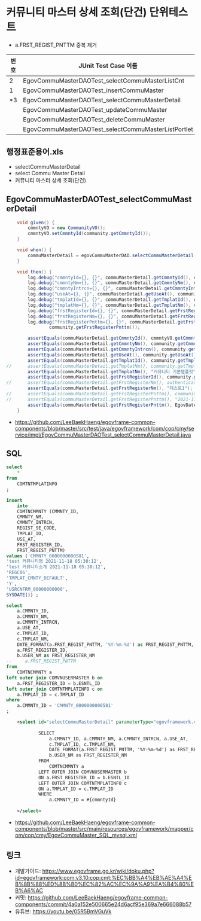 # 커뮤니티 마스터 상세 조회(단건) 단위테스트

- a.FRST_REGIST_PNTTM 중복 제거

|번호|JUnit Test Case 이름|
|-|-|
|2|EgovCommuMasterDAOTest_selectCommuMasterListCnt|
|1|EgovCommuMasterDAOTest_insertCommuMaster|
|*3|EgovCommuMasterDAOTest_selectCommuMasterDetail|
||EgovCommuMasterDAOTest_updateCommuMaster|
||EgovCommuMasterDAOTest_deleteCommuMaster|
||EgovCommuMasterDAOTest_selectCommuMasterListPortlet|

## 행정표준용어.xls

- selectCommuMasterDetail
- select Commu Master Detail
- 커뮤니티 마스터 상세 조회(단건)

## EgovCommuMasterDAOTest_selectCommuMasterDetail

```java
	void given() {
		cmmntyVO = new CommunityVO();
		cmmntyVO.setCmmntyId(community.getCmmntyId());
	}

	void when() {
		commuMasterDetail = egovCommuMasterDAO.selectCommuMasterDetail(cmmntyVO);
	}

	void then() {
		log.debug("cmmntyId={}, {}", commuMasterDetail.getCmmntyId(), cmmntyVO.getCmmntyId());
		log.debug("cmmntyNm={}, {}", commuMasterDetail.getCmmntyNm(), community.getCmmntyNm());
		log.debug("cmmntyIntrcn={}, {}", commuMasterDetail.getCmmntyIntrcn(), community.getCmmntyIntrcn());
		log.debug("useAt={}, {}", commuMasterDetail.getUseAt(), community.getUseAt());
		log.debug("tmplatId={}, {}", commuMasterDetail.getTmplatId(), community.getTmplatId());
		log.debug("tmplatNm={}, {}", commuMasterDetail.getTmplatNm(), community.getTmplatNm());
		log.debug("frstRegisterId={}, {}", commuMasterDetail.getFrstRegisterId(), community.getFrstRegisterId());
		log.debug("frstRegisterNm={}, {}", commuMasterDetail.getFrstRegisterNm(), authenticatedUser.getName());
		log.debug("frstRegisterPnttm={}, {}", commuMasterDetail.getFrstRegisterPnttm(),
				community.getFrstRegisterPnttm());

		assertEquals(commuMasterDetail.getCmmntyId(), cmmntyVO.getCmmntyId());
		assertEquals(commuMasterDetail.getCmmntyNm(), community.getCmmntyNm());
		assertEquals(commuMasterDetail.getCmmntyIntrcn(), community.getCmmntyIntrcn());
		assertEquals(commuMasterDetail.getUseAt(), community.getUseAt());
		assertEquals(commuMasterDetail.getTmplatId(), community.getTmplatId());
//		assertEquals(commuMasterDetail.getTmplatNm(), community.getTmplatNm());
		assertEquals(commuMasterDetail.getTmplatNm(), "커뮤니티 기본템플릿");
		assertEquals(commuMasterDetail.getFrstRegisterId(), community.getFrstRegisterId());
//		assertEquals(commuMasterDetail.getFrstRegisterNm(), authenticatedUser.getName());
		assertEquals(commuMasterDetail.getFrstRegisterNm(), "테스트1");
//		assertEquals(commuMasterDetail.getFrstRegisterPnttm(), community.getFrstRegisterPnttm());
//		assertEquals(commuMasterDetail.getFrstRegisterPnttm(), "2021-11-18");
		assertEquals(commuMasterDetail.getFrstRegisterPnttm(), EgovDateUtil.toString(new Date(), "yyyy-MM-dd", null));
	}
```

- https://github.com/LeeBaekHaeng/egovframe-common-components/blob/master/src/test/java/egovframework/com/cop/cmy/service/impl/EgovCommuMasterDAOTest_selectCommuMasterDetail.java

## SQL

```sql
select
    *
from
    COMTNTMPLATINFO
;

insert
    into
    COMTNCMMNTY (CMMNTY_ID,
    CMMNTY_NM,
    CMMNTY_INTRCN,
    REGIST_SE_CODE,
    TMPLAT_ID,
    USE_AT,
    FRST_REGISTER_ID,
    FRST_REGIST_PNTTM)
values ('CMMNTY_0000000000581',
'test 커뮤니티명 2021-11-18 05:30:12',
'test 커뮤니티소개 2021-11-18 05:30:12',
'REGC06',
'TMPLAT_CMNTY_DEFAULT',
'Y',
'USRCNFRM_00000000000',
SYSDATE()) ;

select
    a.CMMNTY_ID,
    a.CMMNTY_NM,
    a.CMMNTY_INTRCN,
    a.USE_AT,
    c.TMPLAT_ID,
    c.TMPLAT_NM,
    DATE_FORMAT(a.FRST_REGIST_PNTTM, '%Y-%m-%d') as FRST_REGIST_PNTTM,
    a.FRST_REGISTER_ID,
    b.USER_NM as FRST_REGISTER_NM
--     a.FRST_REGIST_PNTTM
from
    COMTNCMMNTY a
left outer join COMVNUSERMASTER b on
    a.FRST_REGISTER_ID = b.ESNTL_ID
left outer join COMTNTMPLATINFO c on
    a.TMPLAT_ID = c.TMPLAT_ID
where
    a.CMMNTY_ID = 'CMMNTY_0000000000581'
;
```

```xml
	<select id="selectCommuMasterDetail" parameterType="egovframework.com.cop.cmy.service.CommunityVO" resultMap="CmmntyDetail">
		
			SELECT 
				a.CMMNTY_ID, a.CMMNTY_NM, a.CMMNTY_INTRCN, a.USE_AT, 
				c.TMPLAT_ID, c.TMPLAT_NM,
				DATE_FORMAT(a.FRST_REGIST_PNTTM, '%Y-%m-%d') as FRST_REGIST_PNTTM, a.FRST_REGISTER_ID, 
				b.USER_NM as FRST_REGISTER_NM
			FROM
				COMTNCMMNTY a
			LEFT OUTER JOIN COMVNUSERMASTER b
			ON a.FRST_REGISTER_ID = b.ESNTL_ID
			LEFT OUTER JOIN COMTNTMPLATINFO c
			ON a.TMPLAT_ID = c.TMPLAT_ID
			WHERE 
				a.CMMNTY_ID = #{cmmntyId}	
			
	</select>
```

- https://github.com/LeeBaekHaeng/egovframe-common-components/blob/master/src/main/resources/egovframework/mapper/com/cop/cmy/EgovCommuMaster_SQL_mysql.xml

## 링크

- 개발가이드: https://www.egovframe.go.kr/wiki/doku.php?id=egovframework:com:v3.10:cop:cmt:%EC%BB%A4%EB%AE%A4%EB%8B%88%ED%8B%B0%EC%82%AC%EC%9A%A9%EA%B4%80%EB%A6%AC
- 커밋: https://github.com/LeeBaekHaeng/egovframe-common-components/commit/4a0a152e500665e24d6acf95e369a7e666088b57
- 유튜브: https://youtu.be/05R5BmVGuVk
